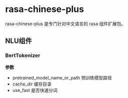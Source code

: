 # rasa-chinese-plus
rasa-chinese-plus 是专门针对中文语言的 rasa 组件扩展包。

## NLU组件
### BertTokenizer
**参数**
- pretrained_model_name_or_path 预训练模型路径
- cache_dir 缓存目录
- use_fast 是否快速分词